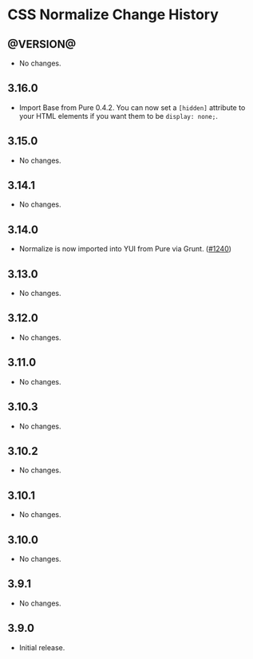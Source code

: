 CSS Normalize Change History
============================

@VERSION@
------

* No changes.

3.16.0
------

* Import Base from Pure 0.4.2. You can now set a `[hidden]` attribute to your HTML elements if you want them to be `display: none;`.

3.15.0
------

* No changes.

3.14.1
------

* No changes.

3.14.0
------

* Normalize is now imported into YUI from Pure via Grunt. ([#1240][])


[#1240]: https://github.com/yui/yui3/issues/1240


3.13.0
------

* No changes.

3.12.0
------

* No changes.

3.11.0
------

* No changes.

3.10.3
------

* No changes.

3.10.2
------

* No changes.

3.10.1
------

* No changes.

3.10.0
------

* No changes.

3.9.1
-----

* No changes.

3.9.0
-----

* Initial release.
